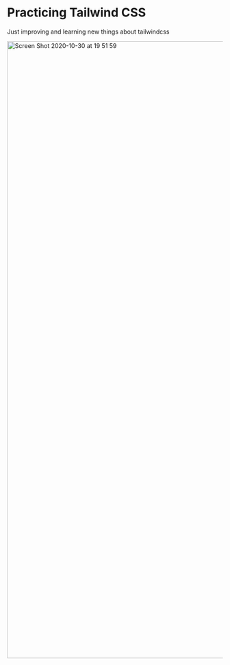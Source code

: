 # Practicing Tailwind CSS

Just improving and learning new things about tailwindcss

<img width="1440" alt="Screen Shot 2020-10-30 at 19 51 59" src="https://user-images.githubusercontent.com/4256471/97763236-cc2aef00-1ae9-11eb-91b4-3616310c7009.png">
